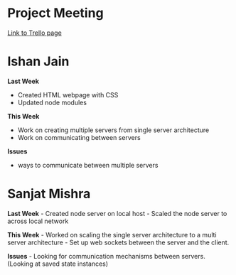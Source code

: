 # Project Meeting

<a href= "https://trello.com/b/fykgWYK4/untitled-board">Link to Trello page</a>

# Ishan Jain
**Last Week**
  - Created HTML webpage with CSS 
  - Updated node modules
 
 **This Week**
  - Work on creating multiple servers from single server architecture
  - Work on communicating between servers
 
 **Issues**
  - ways to communicate between multiple servers
  
 # Sanjat Mishra
 **Last Week**
    - Created node server on local host
    - Scaled the node server to across local network
    
 **This Week**
    - Worked on scaling the single server architecture to a multi server architecture
    - Set up web sockets between the server and the client.
    
  **Issues**
    - Looking for communication mechanisms between servers. (Looking at saved state instances)
  
  
